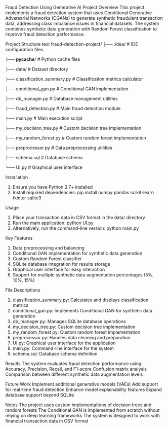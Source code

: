 Fraud Detection Using Generative AI
Project Overview
This project implements a fraud detection system that uses Conditional Generative Adversarial Networks (CGANs) to generate synthetic fraudulent transaction data, addressing class imbalance issues in financial datasets. The system combines synthetic data generation with Random Forest classification to improve fraud detection performance.

Project Structure
text
fraud-detection-project/
├── .idea/                          # IDE configuration files

├── __pycache__/                    # Python cache files

├── data/                           # Dataset directory

├── classification_summary.py       # Classification metrics calculator

├── conditional_gan.py              # Conditional GAN implementation

├── db_manager.py                   # Database management utilities

├── fraud_detection.py              # Main fraud detection module

├── main.py                         # Main execution script

├── my_decision_tree.py             # Custom decision tree implementation

├── my_random_forest.py             # Custom random forest implementation

├── preprocessor.py                 # Data preprocessing utilities

├── schema.sql                      # Database schema

└── UI.py                           # Graphical user interface

Installation
1. Ensure you have Python 3.7+ installed
2. Install required dependencies:
  pip install numpy pandas scikit-learn tkinter sqlite3

Usage
1. Place your transaction data in CSV format in the data/ directory
2. Run the main application:
  python UI.py
3. Alternatively, run the command-line version:
  python main.py

Key Features
1. Data preprocessing and balancing
2. Conditional GAN implementation for synthetic data generation
3. Custom Random Forest classifier
4. SQLite database integration for results storage
5. Graphical user interface for easy interaction
6. Support for multiple synthetic data augmentation percentages (5%, 10%, 15%)

File Descriptions
1. classification_summary.py: Calculates and displays classification metrics
2. conditional_gan.py: Implements Conditional GAN for synthetic data generation
3. db_manager.py: Manages SQLite database operations
4. my_decision_tree.py: Custom decision tree implementation
5. my_random_forest.py: Custom random forest implementation
6. preprocessor.py: Handles data cleaning and preparation
7. UI.py: Graphical user interface for the application
8. main.py: Command-line interface for the system
9. schema.sql: Database schema definition

Results
The system evaluates fraud detection performance using:
  Accuracy, Precision, Recall, and F1-score
  Confusion matrix analysis
  Comparison between different synthetic data augmentation levels

Future Work
  Implement additional generative models (VAEs)
  Add support for real-time fraud detection
  Enhance model explainability features
  Expand database support beyond SQLite

Notes
The project uses custom implementations of decision trees and random forests
The Conditional GAN is implemented from scratch without relying on deep learning frameworks
The system is designed to work with financial transaction data in CSV format
